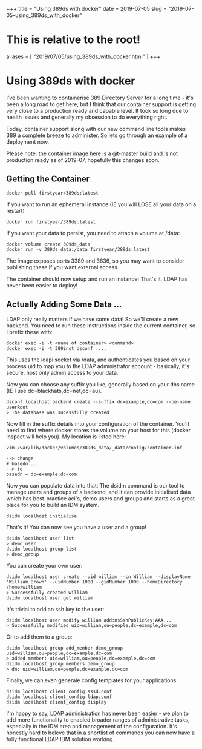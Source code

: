 +++
title = "Using 389ds with docker"
date = 2019-07-05
slug = "2019-07-05-using_389ds_with_docker"
# This is relative to the root!
aliases = [ "2019/07/05/using_389ds_with_docker.html" ]
+++
# Using 389ds with docker

I\'ve been wanting to containerise 389 Directory Server for a long
time - it\'s been a long road to get here, but I think that our
container support is getting very close to a production ready and
capable level. It took so long due to health issues and generally my
obsession to do everything right.

Today, container support along with our new command line tools makes 389
a complete breeze to administer. So lets go through an example of a
deployment now.

Please note: the container image here is a git-master build and is not
production ready as of 2019-07, hopefully this changes soon.

## Getting the Container

    docker pull firstyear/389ds:latest

If you want to run an ephemeral instance (IE you will LOSE all your data
on a restart)

    docker run firstyear/389ds:latest

If you want your data to persist, you need to attach a volume at /data:

    docker volume create 389ds_data
    docker run -v 389ds_data:/data firstyear/389ds:latest

The image exposes ports 3389 and 3636, so you may want to consider
publishing these if you want external access.

The container should now setup and run an instance! That\'s it, LDAP has
never been easier to deploy!

## Actually Adding Some Data \...

LDAP only really matters if we have some data! So we\'ll create a new
backend. You need to run these instructions inside the current
container, so I prefix these with:

    docker exec -i -t <name of container> <command>
    docker exec -i -t 389inst dsconf ....

This uses the ldapi socket via /data, and authenticates you based on
your process uid to map you to the LDAP administrator account -
basically, it\'s secure, host only admin access to your data.

Now you can choose any suffix you like, generally based on your dns name
(IE I use dc=blackhats,dc=net,dc=au).

    dsconf localhost backend create --suffix dc=example,dc=com --be-name userRoot
    > The database was sucessfully created

Now fill in the suffix details into your configuration of the container.
You\'ll need to find where docker stores the volume on your host for
this (docker inspect will help you). My location is listed here:

    vim /var/lib/docker/volumes/389ds_data/_data/config/container.inf

    --> change
    # basedn ...
    --> to
    basedn = dc=example,dc=com

Now you can populate data into that: The dsidm command is our tool to
manage users and groups of a backend, and it can provide initialised
data which has best-practice aci\'s, demo users and groups and starts as
a great place for you to build an IDM system.

    dsidm localhost initialise

That\'s it! You can now see you have a user and a group!

    dsidm localhost user list
    > demo_user
    dsidm localhost group list
    > demo_group

You can create your own user:

    dsidm localhost user create --uid william --cn William --displayName 'William Brown' --uidNumber 1000 --gidNumber 1000 --homeDirectory /home/william
    > Successfully created william
    dsidm localhost user get william

It\'s trivial to add an ssh key to the user:

    dsidm localhost user modify william add:nsSshPublicKey:AAA...
    > Successfully modified uid=william,ou=people,dc=example,dc=com

Or to add them to a group:

    dsidm localhost group add_member demo_group uid=william,ou=people,dc=example,dc=com
    > added member: uid=william,ou=people,dc=example,dc=com
    dsidm localhost group members demo_group
    > dn: uid=william,ou=people,dc=example,dc=com

Finally, we can even generale config templates for your applications:

    dsidm localhost client_config sssd.conf
    dsidm localhost client_config ldap.conf
    dsidm localhost client_config display

I\'m happy to say, LDAP administration has never been easier - we plan
to add more functionality to enabled broader ranges of administrative
tasks, especially in the IDM area and management of the configuration.
It\'s honestly hard to beleve that in a shortlist of commands you can
now have a fully functional LDAP IDM solution working.

